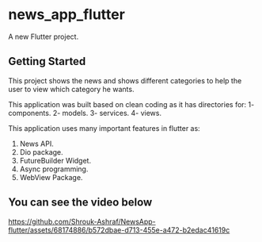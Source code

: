 # news_app_flutter

A new Flutter project.

## Getting Started

This project shows the news and shows different categories to help the user to view which category he wants.

This application was built based on clean coding as it has directories for:
1- components.
2- models.
3- services.
4- views.

This application uses many important features in flutter as:
1) News API.
2) Dio package.
3) FutureBuilder Widget.
4) Async programming.
5) WebView Package.

You can see the video below
-
https://github.com/Shrouk-Ashraf/NewsApp-flutter/assets/68174886/b572dbae-d713-455e-a472-b2edac41619c


